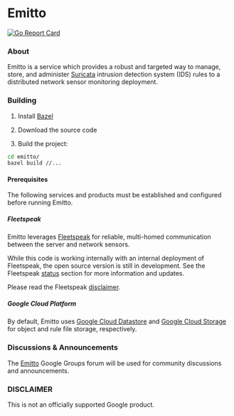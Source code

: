 # Emitto

[![Go Report Card](https://goreportcard.com/badge/github.com/google/emitto)](https://goreportcard.com/report/github.com/google/emitto)

### About

Emitto is a service which provides a robust and targeted way to manage, store,
and administer [Suricata](https://suricata-ids.org/) intrusion detection system
(IDS) rules to a distributed network sensor monitoring deployment.

### Building

1) Install [Bazel](https://bazel.build/)

2) Download the source code

3) Build the project:

```bash
cd emitto/
bazel build //...
```

#### Prerequisites

The following services and products must be established and configured before
running Emitto.

##### Fleetspeak

Emitto leverages [Fleetspeak](https://github.com/google/fleetspeak) for
reliable, multi-homed communication between the server and network sensors.

While this code is working internally with an internal deployment of
Fleetspeak,
the open source version is still in development. See the Fleetspeak
[status](https://github.com/google/fleetspeak#status) section for more
information and updates.

Please read the Fleetspeak
[disclaimer](https://github.com/google/fleetspeak#disclaimer).

##### Google Cloud Platform

By default, Emitto uses [Google Cloud Datastore](https://cloud.google.com/datastore/)
and [Google Cloud Storage](https://cloud.google.com/storage/) for object and rule file
storage, respectively.

### Discussions & Announcements

The [Emitto](https://groups.google.com/forum/#!forum/emitto) Google Groups
forum
will be used for community discussions and announcements.

### DISCLAIMER

This is not an officially supported Google product.
